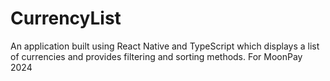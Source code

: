 # CurrencyList
An application built using React Native and TypeScript which displays a list of currencies and provides filtering and sorting methods. For MoonPay 2024
